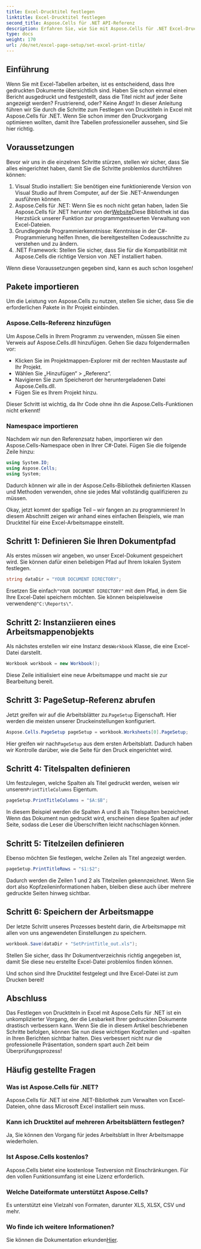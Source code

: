 ```yaml
---
title: Excel-Drucktitel festlegen
linktitle: Excel-Drucktitel festlegen
second_title: Aspose.Cells für .NET API-Referenz
description: Erfahren Sie, wie Sie mit Aspose.Cells für .NET Excel-Drucktitel effizient festlegen. Optimieren Sie Ihren Druckvorgang mit unserer Schritt-für-Schritt-Anleitung.
type: docs
weight: 170
url: /de/net/excel-page-setup/set-excel-print-title/
---
```

## Einführung

Wenn Sie mit Excel-Tabellen arbeiten, ist es entscheidend, dass Ihre gedruckten Dokumente übersichtlich sind. Haben Sie schon einmal einen Bericht ausgedruckt und festgestellt, dass die Titel nicht auf jeder Seite angezeigt werden? Frustrierend, oder? Keine Angst! In dieser Anleitung führen wir Sie durch die Schritte zum Festlegen von Drucktiteln in Excel mit Aspose.Cells für .NET. Wenn Sie schon immer den Druckvorgang optimieren wollten, damit Ihre Tabellen professioneller aussehen, sind Sie hier richtig.

## Voraussetzungen

Bevor wir uns in die einzelnen Schritte stürzen, stellen wir sicher, dass Sie alles eingerichtet haben, damit Sie die Schritte problemlos durchführen können:

1. Visual Studio installiert: Sie benötigen eine funktionierende Version von Visual Studio auf Ihrem Computer, auf der Sie .NET-Anwendungen ausführen können.
2.  Aspose.Cells für .NET: Wenn Sie es noch nicht getan haben, laden Sie Aspose.Cells für .NET herunter von der[Website](https://releases.aspose.com/cells/net/)Diese Bibliothek ist das Herzstück unserer Funktion zur programmgesteuerten Verwaltung von Excel-Dateien.
3. Grundlegende Programmierkenntnisse: Kenntnisse in der C#-Programmierung helfen Ihnen, die bereitgestellten Codeausschnitte zu verstehen und zu ändern.
4. .NET Framework: Stellen Sie sicher, dass Sie für die Kompatibilität mit Aspose.Cells die richtige Version von .NET installiert haben.

Wenn diese Voraussetzungen gegeben sind, kann es auch schon losgehen!

## Pakete importieren

Um die Leistung von Aspose.Cells zu nutzen, stellen Sie sicher, dass Sie die erforderlichen Pakete in Ihr Projekt einbinden. 

### Aspose.Cells-Referenz hinzufügen

Um Aspose.Cells in Ihrem Programm zu verwenden, müssen Sie einen Verweis auf Aspose.Cells.dll hinzufügen. Gehen Sie dazu folgendermaßen vor:

- Klicken Sie im Projektmappen-Explorer mit der rechten Maustaste auf Ihr Projekt.
- Wählen Sie „Hinzufügen“ > „Referenz“.
- Navigieren Sie zum Speicherort der heruntergeladenen Datei Aspose.Cells.dll.
- Fügen Sie es Ihrem Projekt hinzu.

Dieser Schritt ist wichtig, da Ihr Code ohne ihn die Aspose.Cells-Funktionen nicht erkennt!

### Namespace importieren

Nachdem wir nun den Referenzsatz haben, importieren wir den Aspose.Cells-Namespace oben in Ihrer C#-Datei. Fügen Sie die folgende Zeile hinzu:

```csharp
using System.IO;
using Aspose.Cells;
using System;
```

Dadurch können wir alle in der Aspose.Cells-Bibliothek definierten Klassen und Methoden verwenden, ohne sie jedes Mal vollständig qualifizieren zu müssen.

Okay, jetzt kommt der spaßige Teil – wir fangen an zu programmieren! In diesem Abschnitt zeigen wir anhand eines einfachen Beispiels, wie man Drucktitel für eine Excel-Arbeitsmappe einstellt.

## Schritt 1: Definieren Sie Ihren Dokumentpfad

Als erstes müssen wir angeben, wo unser Excel-Dokument gespeichert wird. Sie können dafür einen beliebigen Pfad auf Ihrem lokalen System festlegen. 

```csharp
string dataDir = "YOUR DOCUMENT DIRECTORY";
```

 Ersetzen Sie einfach`"YOUR DOCUMENT DIRECTORY"` mit dem Pfad, in dem Sie Ihre Excel-Datei speichern möchten. Sie können beispielsweise verwenden`@"C:\Reports\"`.

## Schritt 2: Instanziieren eines Arbeitsmappenobjekts

 Als nächstes erstellen wir eine Instanz des`Workbook` Klasse, die eine Excel-Datei darstellt.

```csharp
Workbook workbook = new Workbook();
```

Diese Zeile initialisiert eine neue Arbeitsmappe und macht sie zur Bearbeitung bereit.

## Schritt 3: PageSetup-Referenz abrufen

 Jetzt greifen wir auf die Arbeitsblätter zu.`PageSetup` Eigenschaft. Hier werden die meisten unserer Druckeinstellungen konfiguriert.

```csharp
Aspose.Cells.PageSetup pageSetup = workbook.Worksheets[0].PageSetup;
```

 Hier greifen wir nach`PageSetup` aus dem ersten Arbeitsblatt. Dadurch haben wir Kontrolle darüber, wie die Seite für den Druck eingerichtet wird.

## Schritt 4: Titelspalten definieren

 Um festzulegen, welche Spalten als Titel gedruckt werden, weisen wir unseren`PrintTitleColumns` Eigentum. 

```csharp
pageSetup.PrintTitleColumns = "$A:$B";
```

In diesem Beispiel werden die Spalten A und B als Titelspalten bezeichnet. Wenn das Dokument nun gedruckt wird, erscheinen diese Spalten auf jeder Seite, sodass die Leser die Überschriften leicht nachschlagen können.

## Schritt 5: Titelzeilen definieren

Ebenso möchten Sie festlegen, welche Zeilen als Titel angezeigt werden.

```csharp
pageSetup.PrintTitleRows = "$1:$2";
```

Dadurch werden die Zeilen 1 und 2 als Titelzeilen gekennzeichnet. Wenn Sie dort also Kopfzeileninformationen haben, bleiben diese auch über mehrere gedruckte Seiten hinweg sichtbar.

## Schritt 6: Speichern der Arbeitsmappe

Der letzte Schritt unseres Prozesses besteht darin, die Arbeitsmappe mit allen von uns angewendeten Einstellungen zu speichern. 

```csharp
workbook.Save(dataDir + "SetPrintTitle_out.xls");
```

Stellen Sie sicher, dass Ihr Dokumentverzeichnis richtig angegeben ist, damit Sie diese neu erstellte Excel-Datei problemlos finden können. 

Und schon sind Ihre Drucktitel festgelegt und Ihre Excel-Datei ist zum Drucken bereit!

## Abschluss

Das Festlegen von Drucktiteln in Excel mit Aspose.Cells für .NET ist ein unkomplizierter Vorgang, der die Lesbarkeit Ihrer gedruckten Dokumente drastisch verbessern kann. Wenn Sie die in diesem Artikel beschriebenen Schritte befolgen, können Sie nun diese wichtigen Kopfzeilen und -spalten in Ihren Berichten sichtbar halten. Dies verbessert nicht nur die professionelle Präsentation, sondern spart auch Zeit beim Überprüfungsprozess!

## Häufig gestellte Fragen

### Was ist Aspose.Cells für .NET?
Aspose.Cells für .NET ist eine .NET-Bibliothek zum Verwalten von Excel-Dateien, ohne dass Microsoft Excel installiert sein muss.

### Kann ich Drucktitel auf mehreren Arbeitsblättern festlegen?
Ja, Sie können den Vorgang für jedes Arbeitsblatt in Ihrer Arbeitsmappe wiederholen.

### Ist Aspose.Cells kostenlos?
Aspose.Cells bietet eine kostenlose Testversion mit Einschränkungen. Für den vollen Funktionsumfang ist eine Lizenz erforderlich.

### Welche Dateiformate unterstützt Aspose.Cells?
Es unterstützt eine Vielzahl von Formaten, darunter XLS, XLSX, CSV und mehr.

### Wo finde ich weitere Informationen?
 Sie können die Dokumentation erkunden[Hier](https://reference.aspose.com/cells/net/).